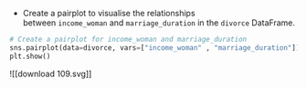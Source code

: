 - Create a pairplot to visualise the relationships between `income_woman` and `marriage_duration` in the `divorce` DataFrame.
```Python
# Create a pairplot for income_woman and marriage_duration
sns.pairplot(data=divorce, vars=["income_woman" , "marriage_duration"])
plt.show()
```
![[download 109.svg]]
